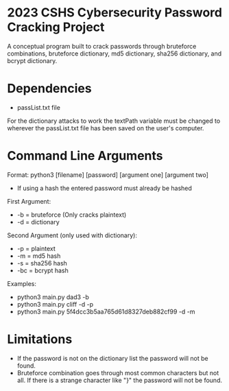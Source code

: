 # 2023 CSHS Cybersecurity Password Cracking Project

A conceptual program built to crack passwords through bruteforce combinations, bruteforce dictionary, md5 dictionary, sha256 dictionary, and bcrypt dictionary.



# Dependencies
- passList.txt file

For the dictionary attacks to work the textPath variable must be changed to wherever the passList.txt file has been saved on the user's computer.



# Command Line Arguments
Format: python3 [filename] [password] [argument one] [argument two]
- If using a hash the entered password must already be hashed

First Argument:
- -b = bruteforce (Only cracks plaintext)
- -d = dictionary

Second Argument (only used with dictionary):
- -p = plaintext
- -m = md5 hash
- -s = sha256 hash
- -bc = bcrypt hash

Examples:
- python3 main.py dad3 -b
- python3 main.py cliff -d -p
- python3 main.py 5f4dcc3b5aa765d61d8327deb882cf99 -d -m



# Limitations
- If the password is not on the dictionary list the password will not be found.
- Bruteforce combination goes through most common characters but not all. If there is a strange character like "}" the password will not be found.
